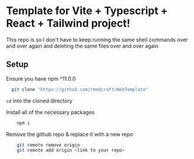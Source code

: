 
# Template for Vite + Typescript + React + Tailwind project!

This repo is so I don't have to keep running the same shell commands over and over again and deleting the same files over and over again

## Setup

Ensure you have npm ^11.0.0

```bash
  git clone "https://github.com/rmedcraft/WebTemplate"
```

`cd` into the cloned directory

Install all of the necessary packages
```bash
    npm i
```

Remove the github repo & replace it with a new repo
```bash
    git remote remove origin
    git remote add origin <link to your repo>
```